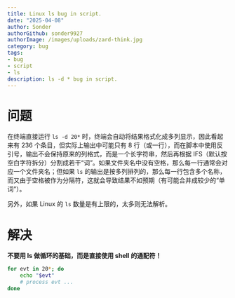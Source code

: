```yaml
---
title: Linux ls bug in script.
date: "2025-04-08"
author: Sonder
authorGithub: sonder9927
authorImage: /images/uploads/zard-think.jpg
category: bug
tags:
- bug
- script
- ls
description: ls -d * bug in script.
---
```


# 问题
在终端直接运行 `ls -d 20*` 时，终端会自动将结果格式化成多列显示，因此看起来有 236 个条目，但实际上输出中可能只有 8 行（或一行），而在脚本中使用反引号，输出不会保持原来的列格式，而是一个长字符串，然后再根据 IFS（默认按空白字符拆分）分割成若干“词”。如果文件夹名中没有空格，那么每一行通常会对应一个文件夹名；但如果 `ls` 的输出是按多列排列的，那么每一行包含多个名称，而又由于空格被作为分隔符，这就会导致结果不如预期（有可能合并成较少的“单词”）。

另外，如果 Linux 的 `ls` 数量是有上限的，太多则无法解析。

# 解决

**不要用 ls 做循环的基础，而是直接使用 shell 的通配符！**

```sh
for evt in 20*; do
    echo "$evt"
    # process evt ...
done
```